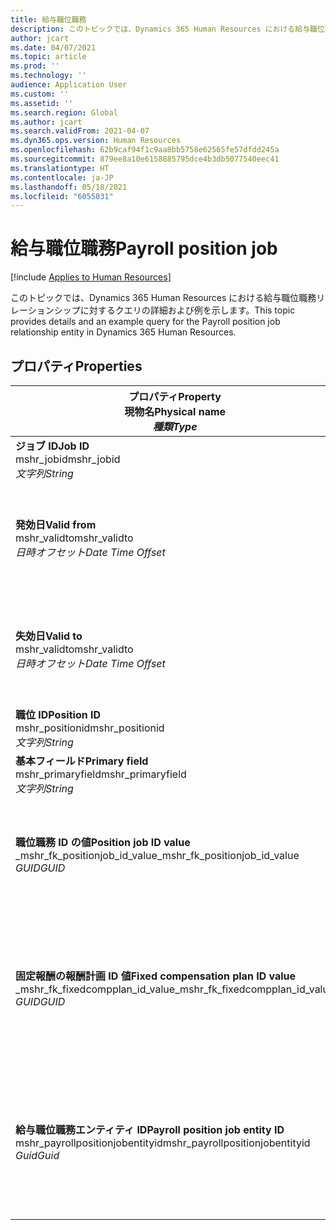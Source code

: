 ```yaml
---
title: 給与職位職務
description: このトピックでは、Dynamics 365 Human Resources における給与職位職務エンティティに対するクエリの詳細および例を示します。
author: jcart
ms.date: 04/07/2021
ms.topic: article
ms.prod: ''
ms.technology: ''
audience: Application User
ms.custom: ''
ms.assetid: ''
ms.search.region: Global
ms.author: jcart
ms.search.validFrom: 2021-04-07
ms.dyn365.ops.version: Human Resources
ms.openlocfilehash: 62b9caf94f1c9aa8bb5758e62565fe57dfdd245a
ms.sourcegitcommit: 879ee8a10e6158885795dce4b3db5077540eec41
ms.translationtype: HT
ms.contentlocale: ja-JP
ms.lasthandoff: 05/18/2021
ms.locfileid: "6055031"
---
```

# <a name="payroll-position-job"></a><span data-ttu-id="984a3-103">給与職位職務</span><span class="sxs-lookup"><span data-stu-id="984a3-103">Payroll position job</span></span>

[!include [Applies to Human Resources](../includes/applies-to-hr.md)]

<span data-ttu-id="984a3-104">このトピックでは、Dynamics 365 Human Resources における給与職位職務リレーションシップに対するクエリの詳細および例を示します。</span><span class="sxs-lookup"><span data-stu-id="984a3-104">This topic provides details and an example query for the Payroll position job relationship entity in Dynamics 365 Human Resources.</span></span>

## <a name="properties"></a><span data-ttu-id="984a3-105">プロパティ</span><span class="sxs-lookup"><span data-stu-id="984a3-105">Properties</span></span>

| <span data-ttu-id="984a3-106">プロパティ</span><span class="sxs-lookup"><span data-stu-id="984a3-106">Property</span></span><br><span data-ttu-id="984a3-107">**現物名**</span><span class="sxs-lookup"><span data-stu-id="984a3-107">**Physical name**</span></span><br><span data-ttu-id="984a3-108">**_種類_**</span><span class="sxs-lookup"><span data-stu-id="984a3-108">**_Type_**</span></span> | <span data-ttu-id="984a3-109">使用</span><span class="sxs-lookup"><span data-stu-id="984a3-109">Use</span></span> | <span data-ttu-id="984a3-110">説明</span><span class="sxs-lookup"><span data-stu-id="984a3-110">Description</span></span> |
| --- | --- | --- |
| <span data-ttu-id="984a3-111">**ジョブ ID**</span><span class="sxs-lookup"><span data-stu-id="984a3-111">**Job ID**</span></span><br><span data-ttu-id="984a3-112">mshr_jobid</span><span class="sxs-lookup"><span data-stu-id="984a3-112">mshr_jobid</span></span><br><span data-ttu-id="984a3-113">*文字列*</span><span class="sxs-lookup"><span data-stu-id="984a3-113">*String*</span></span> | <span data-ttu-id="984a3-114">読み取り専用</span><span class="sxs-lookup"><span data-stu-id="984a3-114">Readp-only</span></span><br><span data-ttu-id="984a3-115">必須</span><span class="sxs-lookup"><span data-stu-id="984a3-115">Required</span></span> |<span data-ttu-id="984a3-116">ジョブの ID。</span><span class="sxs-lookup"><span data-stu-id="984a3-116">The ID of the job.</span></span> |
| <span data-ttu-id="984a3-117">**発効日**</span><span class="sxs-lookup"><span data-stu-id="984a3-117">**Valid from**</span></span><br><span data-ttu-id="984a3-118">mshr_validto</span><span class="sxs-lookup"><span data-stu-id="984a3-118">mshr_validto</span></span><br><span data-ttu-id="984a3-119">*日時オフセット*</span><span class="sxs-lookup"><span data-stu-id="984a3-119">*Date Time Offset*</span></span> | <span data-ttu-id="984a3-120">読み取り専用</span><span class="sxs-lookup"><span data-stu-id="984a3-120">Read-only</span></span> <br><span data-ttu-id="984a3-121">必須</span><span class="sxs-lookup"><span data-stu-id="984a3-121">Required</span></span> | <span data-ttu-id="984a3-122">転記とジョブの関係が有効である日付。</span><span class="sxs-lookup"><span data-stu-id="984a3-122">Date the postion and job relationship is valid from.</span></span> |
| <span data-ttu-id="984a3-123">**失効日**</span><span class="sxs-lookup"><span data-stu-id="984a3-123">**Valid to**</span></span><br><span data-ttu-id="984a3-124">mshr_validto</span><span class="sxs-lookup"><span data-stu-id="984a3-124">mshr_validto</span></span><br><span data-ttu-id="984a3-125">*日時オフセット*</span><span class="sxs-lookup"><span data-stu-id="984a3-125">*Date Time Offset*</span></span> | <span data-ttu-id="984a3-126">読み取り専用</span><span class="sxs-lookup"><span data-stu-id="984a3-126">Read-only</span></span> <br><span data-ttu-id="984a3-127">必須</span><span class="sxs-lookup"><span data-stu-id="984a3-127">Required</span></span> | <span data-ttu-id="984a3-128">職位とジョブの関係が有効である日付。</span><span class="sxs-lookup"><span data-stu-id="984a3-128">Date the position and job relationship is valid to.</span></span>  |
| <span data-ttu-id="984a3-129">**職位 ID**</span><span class="sxs-lookup"><span data-stu-id="984a3-129">**Position ID**</span></span><br><span data-ttu-id="984a3-130">mshr_positionid</span><span class="sxs-lookup"><span data-stu-id="984a3-130">mshr_positionid</span></span><br><span data-ttu-id="984a3-131">*文字列*</span><span class="sxs-lookup"><span data-stu-id="984a3-131">*String*</span></span> | <span data-ttu-id="984a3-132">読み取り専用</span><span class="sxs-lookup"><span data-stu-id="984a3-132">Read-only</span></span><br><span data-ttu-id="984a3-133">必須</span><span class="sxs-lookup"><span data-stu-id="984a3-133">Required</span></span> | <span data-ttu-id="984a3-134">職位の ID。</span><span class="sxs-lookup"><span data-stu-id="984a3-134">The ID of the position.</span></span> |
| <span data-ttu-id="984a3-135">**基本フィールド**</span><span class="sxs-lookup"><span data-stu-id="984a3-135">**Primary field**</span></span><br><span data-ttu-id="984a3-136">mshr_primaryfield</span><span class="sxs-lookup"><span data-stu-id="984a3-136">mshr_primaryfield</span></span><br><span data-ttu-id="984a3-137">*文字列*</span><span class="sxs-lookup"><span data-stu-id="984a3-137">*String*</span></span> | <span data-ttu-id="984a3-138">必須</span><span class="sxs-lookup"><span data-stu-id="984a3-138">Required</span></span><br><span data-ttu-id="984a3-139">システム生成</span><span class="sxs-lookup"><span data-stu-id="984a3-139">System generated</span></span> |  |
| <span data-ttu-id="984a3-140">**職位職務 ID の値**</span><span class="sxs-lookup"><span data-stu-id="984a3-140">**Position job ID value**</span></span><br><span data-ttu-id="984a3-141">_mshr_fk_positionjob_id_value</span><span class="sxs-lookup"><span data-stu-id="984a3-141">_mshr_fk_positionjob_id_value</span></span><br><span data-ttu-id="984a3-142">*GUID*</span><span class="sxs-lookup"><span data-stu-id="984a3-142">*GUID*</span></span> | <span data-ttu-id="984a3-143">読み取り専用</span><span class="sxs-lookup"><span data-stu-id="984a3-143">Read-only</span></span><br><span data-ttu-id="984a3-144">必須</span><span class="sxs-lookup"><span data-stu-id="984a3-144">Required</span></span><br><span data-ttu-id="984a3-145">外部キー: mshr_payrollpositionjobentity の mshr_PayrollPositionJobEntity</span><span class="sxs-lookup"><span data-stu-id="984a3-145">Foreign key:mshr_PayrollPositionJobEntity of the mshr_payrollpositionjobentity</span></span> |<span data-ttu-id="984a3-146">この職位に関連付けられているジョブの ID です。</span><span class="sxs-lookup"><span data-stu-id="984a3-146">The ID of the job associated with the position.</span></span>|
| <span data-ttu-id="984a3-147">**固定報酬の報酬計画 ID 値**</span><span class="sxs-lookup"><span data-stu-id="984a3-147">**Fixed compensation plan ID value**</span></span><br><span data-ttu-id="984a3-148">_mshr_fk_fixedcompplan_id_value</span><span class="sxs-lookup"><span data-stu-id="984a3-148">_mshr_fk_fixedcompplan_id_value</span></span><br><span data-ttu-id="984a3-149">*GUID*</span><span class="sxs-lookup"><span data-stu-id="984a3-149">*GUID*</span></span> | <span data-ttu-id="984a3-150">読み取り専用</span><span class="sxs-lookup"><span data-stu-id="984a3-150">Read-only</span></span><br><span data-ttu-id="984a3-151">必須</span><span class="sxs-lookup"><span data-stu-id="984a3-151">Required</span></span><br><span data-ttu-id="984a3-152">外部キー: mshr_payrollfixedcompensationplanentity の mshr_FixedCompPlan_id</span><span class="sxs-lookup"><span data-stu-id="984a3-152">Foreign key: mshr_FixedCompPlan_id of mshr_payrollfixedcompensationplanentity</span></span>  | <span data-ttu-id="984a3-153">この職位に関連付けられている固定報酬計画の ID です。</span><span class="sxs-lookup"><span data-stu-id="984a3-153">The ID of the fixed compensation plan associated with the position.</span></span> |
| <span data-ttu-id="984a3-154">**給与職位職務エンティティ ID**</span><span class="sxs-lookup"><span data-stu-id="984a3-154">**Payroll position job entity ID**</span></span><br><span data-ttu-id="984a3-155">mshr_payrollpositionjobentityid</span><span class="sxs-lookup"><span data-stu-id="984a3-155">mshr_payrollpositionjobentityid</span></span><br><span data-ttu-id="984a3-156">*Guid*</span><span class="sxs-lookup"><span data-stu-id="984a3-156">*Guid*</span></span> | <span data-ttu-id="984a3-157">必須</span><span class="sxs-lookup"><span data-stu-id="984a3-157">Required</span></span><br><span data-ttu-id="984a3-158">システム生成。</span><span class="sxs-lookup"><span data-stu-id="984a3-158">System generated.</span></span> | <span data-ttu-id="984a3-159">システムで生成する、ジョブを一意に識別する GUID 値です。</span><span class="sxs-lookup"><span data-stu-id="984a3-159">A system-generated GUID value to uniquely identify the job.</span></span>  |

